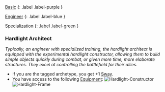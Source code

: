 
[Basic](Game/Progress#Basic)
{: .label .label-purple }

[Engineer](Game/Engineer)
{: .label .label-blue }

[Specialization](Game/Progress#Specialization)
{: .label .label-green }
### Hardlight Architect
*Typically, an engineer with specialized training, the hardlight architect is equipped with the experimental hardlight constructor, allowing them to build simple objects quickly during combat, or given more time, more elaborate structures. They excel at controlling the battlefield for their allies.*
* If you are the tagged archetype, you get +1 [Sway](Additional-Attributes#Sway).
* You have access to the following [Equipment](Core/Equipment):
![Hardlight-Constructor](Game/Blocks/Hardlight-Constructor)
![Hardlight-Frame](Game/Blocks/Hardlight-Frame)